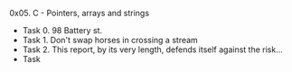 0x05. C - Pointers, arrays and strings
- Task 0. 98 Battery st.
- Task 1. Don't swap horses in crossing a stream
- Task 2. This report, by its very length, defends itself against the risk...
- Task 